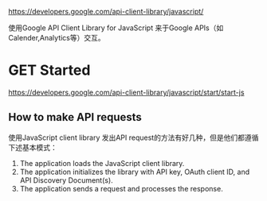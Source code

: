 <https://developers.google.com/api-client-library/javascript/>

使用Google API Client Library for JavaScript 来于Google APIs（如Calender,Analytics等）交互。

# GET Started
<https://developers.google.com/api-client-library/javascript/start/start-js>

## How to make API requests 
使用JavaScript client library 发出API request的方法有好几种，但是他们都遵循下述基本模式：

1. The application loads the JavaScript client library. 
2. The application initializes the library with API key, OAuth client ID, and API Discovery Document(s).
3. The application sends a request and processes the response.
